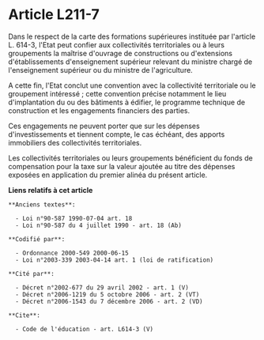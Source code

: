 # Article L211-7

Dans le respect de la carte des formations supérieures instituée par l'article L. 614-3, l'Etat peut confier aux
collectivités territoriales ou à leurs groupements la maîtrise d'ouvrage de constructions ou d'extensions d'établissements
d'enseignement supérieur relevant du ministre chargé de l'enseignement supérieur ou du ministre de l'agriculture.

A cette fin, l'Etat conclut une convention avec la collectivité territoriale ou le groupement intéressé ; cette convention
précise notamment le lieu d'implantation du ou des bâtiments à édifier, le programme technique de construction et les
engagements financiers des parties.

Ces engagements ne peuvent porter que sur les dépenses d'investissements et tiennent compte, le cas échéant, des apports
immobiliers des collectivités territoriales.

Les collectivités territoriales ou leurs groupements bénéficient du fonds de compensation pour la taxe sur la valeur ajoutée
au titre des dépenses exposées en application du premier alinéa du présent article.

**Liens relatifs à cet article**

	**Anciens textes**:

	  - Loi n°90-587 1990-07-04 art. 18
	  - Loi n°90-587 du 4 juillet 1990 - art. 18 (Ab)

	**Codifié par**:

	  - Ordonnance 2000-549 2000-06-15
	  - Loi n°2003-339 2003-04-14 art. 1 (loi de ratification)

	**Cité par**:

	  - Décret n°2002-677 du 29 avril 2002 - art. 1 (V)
	  - Décret n°2006-1219 du 5 octobre 2006 - art. 2 (VT)
	  - Décret n°2006-1543 du 7 décembre 2006 - art. 2 (VD)

	**Cite**:

	  - Code de l'éducation - art. L614-3 (V)
